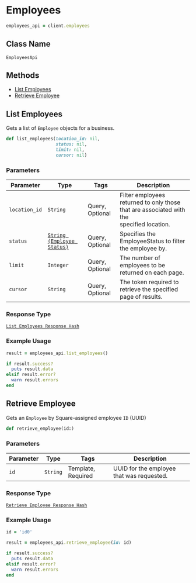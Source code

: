 # Employees

```ruby
employees_api = client.employees
```

## Class Name

`EmployeesApi`

## Methods

* [List Employees](/doc/employees.md#list-employees)
* [Retrieve Employee](/doc/employees.md#retrieve-employee)

## List Employees

Gets a list of `Employee` objects for a business.

```ruby
def list_employees(location_id: nil,
                   status: nil,
                   limit: nil,
                   cursor: nil)
```

### Parameters

| Parameter | Type | Tags | Description |
|  --- | --- | --- | --- |
| `location_id` | `String` | Query, Optional | Filter employees returned to only those that are associated with the<br>specified location. |
| `status` | [`String (Employee Status)`](/doc/models/employee-status.md) | Query, Optional | Specifies the EmployeeStatus to filter the employee by. |
| `limit` | `Integer` | Query, Optional | The number of employees to be returned on each page. |
| `cursor` | `String` | Query, Optional | The token required to retrieve the specified page of results. |

### Response Type

[`List Employees Response Hash`](/doc/models/list-employees-response.md)

### Example Usage

```ruby
result = employees_api.list_employees()

if result.success?
  puts result.data
elsif result.error?
  warn result.errors
end
```

## Retrieve Employee

Gets an `Employee` by Square-assigned employee `ID` (UUID)

```ruby
def retrieve_employee(id:)
```

### Parameters

| Parameter | Type | Tags | Description |
|  --- | --- | --- | --- |
| `id` | `String` | Template, Required | UUID for the employee that was requested. |

### Response Type

[`Retrieve Employee Response Hash`](/doc/models/retrieve-employee-response.md)

### Example Usage

```ruby
id = 'id0'

result = employees_api.retrieve_employee(id: id)

if result.success?
  puts result.data
elsif result.error?
  warn result.errors
end
```

